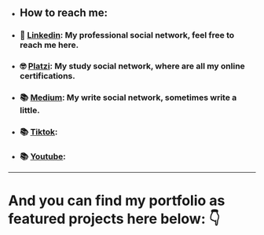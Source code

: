 * ## How to reach me: 

* ### 👔 [Linkedin](https://www.linkedin.com/in/dataengel/): My professional social network, feel free to reach me here. 
* ### 🤓 [Platzi](https://platzi.com/p/DataEngel/): My study social network, where are all my online certifications.  
* ### 📚 [Medium](https://dataengel.medium.com/): My write social network, sometimes write a little.
* ### 📚 [Tiktok](https://www.tiktok.com/@data_engel): 
* ### 📚 [Youtube](https://www.youtube.com/channel/UCpa6Y_D8EMyB6f776RSzy4A):




---

# And you can find my portfolio as featured projects here below: 👇 
